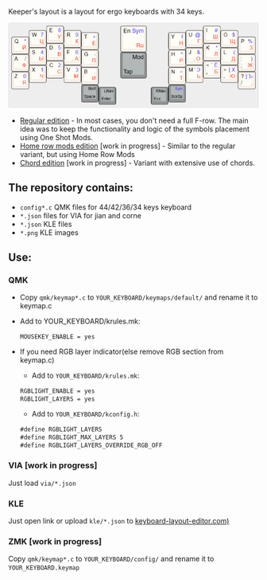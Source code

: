 Keeper's layout is a layout for ergo keyboards with 34 keys. 

![Main layer](_images/keeper's-layout-main.png)

* [Regular edition](http://www.keyboard-layout-editor.com/#/gists/cacdceee055837862e7ce00b037cfe40) - In most cases, you don't need a full F-row. The main idea was to keep the functionality and logic of the symbols placement using One Shot Mods.
* [Home row mods edition](http://www.keyboard-layout-editor.com/#/gists/6ba9f3a048292bf0aaaea0070cfa03e5) [work in progress] - Similar to the regular variant, but using Home Row Mods
* [Chord edition](http://www.keyboard-layout-editor.com/#/gists/040345e548b089088c43428b2d521e63) [work in progress] - Variant with extensive use of chords.


## The repository contains:
* ```config*.c``` QMK files for 44/42/36/34 keys keyboard
* ```*.json``` files for VIA for jian and corne 
* ```*.json``` KLE files 
* ```*.png```  KLE images


## Use:
### QMK
* Copy ```qmk/keymap*.c``` to ```YOUR_KEYBOARD/keymaps/default/``` and rename it to keymap.c
  
* Add to YOUR_KEYBOARD/krules.mk:
  ```
  MOUSEKEY_ENABLE = yes
  ```

* If you need RGB layer indicator(else remove RGB section from keymap.c)
  * Add to ```YOUR_KEYBOARD/krules.mk```:
  ```
  RGBLIGHT_ENABLE = yes
  RGBLIGHT_LAYERS = yes
  ```

  * Add to ```YOUR_KEYBOARD/kconfig.h```:
  ```
  #define RGBLIGHT_LAYERS
  #define RGBLIGHT_MAX_LAYERS 5
  #define RGBLIGHT_LAYERS_OVERRIDE_RGB_OFF
  ```

### VIA [work in progress]
Just load ```via/*.json```

### KLE
Just open link or upload ```kle/*.json``` to [keyboard-layout-editor.com)](keyboard-layout-editor.com)

### ZMK [work in progress]
Copy ```qmk/keymap*.c``` to ```YOUR_KEYBOARD/config/``` and rename it to  ```YOUR_KEYBOARD.keymap```